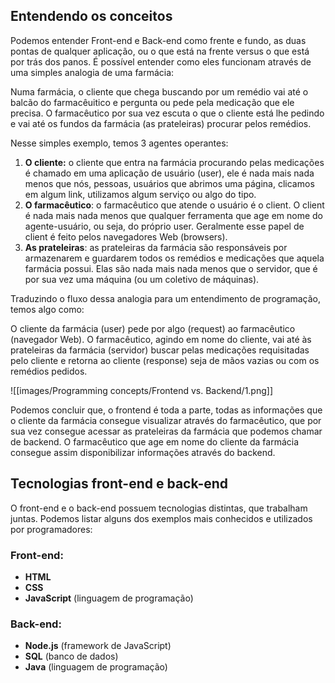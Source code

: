 ## Entendendo os conceitos

Podemos entender Front-end e Back-end como frente e fundo, as duas pontas de qualquer aplicação, ou o que está na frente versus o que está por trás dos panos. É possível entender como eles funcionam através de uma simples analogia de uma farmácia:

Numa farmácia, o cliente que chega buscando por um remédio vai até o balcão do farmacêuitico e pergunta ou pede pela medicação que ele precisa. O farmacêutico por sua vez escuta o que o cliente está lhe pedindo e vai até os fundos da farmácia (as prateleiras) procurar pelos remédios.

Nesse simples exemplo, temos 3 agentes operantes:

1.  **O cliente:** o cliente que entra na farmácia procurando pelas medicações é chamado em uma aplicação de usuário (user), ele é nada mais nada menos que nós, pessoas, usuários que abrimos uma página, clicamos em algum link, utilizamos algum serviço ou algo do tipo.
2.  **O farmacêutico**: o farmacêutico que atende o usuário é o client. O client é nada mais nada menos que qualquer ferramenta que age em nome do agente-usuário, ou seja, do próprio user. Geralmente esse papel de client é feito pelos navegadores Web (browsers).
3.  **As prateleiras**: as prateleiras da farmácia são responsáveis por armazenarem e guardarem todos os remédios e medicações que aquela farmácia possui. Elas são nada mais nada menos que o servidor, que é por sua vez uma máquina (ou um coletivo de máquinas).

Traduzindo o fluxo dessa analogia para um entendimento de programação, temos algo como:

O cliente da farmácia (user) pede por algo (request) ao farmacêutico (navegador Web). O farmacêutico, agindo em nome do cliente, vai até às prateleiras da farmácia (servidor) buscar pelas medicações requisitadas pelo cliente e retorna ao cliente (response) seja de mãos vazias ou com os remédios pedidos.

![[images/Programming concepts/Frontend vs. Backend/1.png]]

Podemos concluir que, o frontend é toda a parte, todas as informações que o cliente da farmácia consegue visualizar através do farmacêutico, que por sua vez consegue acessar as prateleiras da farmácia que podemos chamar de backend. O farmacêutico que age em nome do cliente da farmácia consegue assim disponibilizar informações através do backend.

## Tecnologias front-end e back-end

O front-end e o back-end possuem tecnologias distintas, que trabalham juntas. Podemos listar alguns dos exemplos mais conhecidos e utilizados por programadores:

### Front-end:
-   **HTML**
-   **CSS**
-   **JavaScript** (linguagem de programação)

### Back-end:
-   **Node.js** (framework de JavaScript)
-   **SQL**  (banco de dados)
-   **Java** (linguagem de programação)
